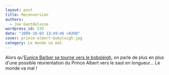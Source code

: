 ```yaml
---
layout: post
title: Reconversion
authors:
  - Joe Gantdelaine
wordpress_id: 533
date: "2009-10-03 13:49:46 +0200"
cover: prince-albert-bobsleigh.jpg
category: Le monde va mal
---
```


Alors qu'[Eunice Barber se tourne vers le bobsleigh][1], on parle de plus en
plus d'une possible réorientation du Prince Albert vers le saut en longueur… Le
monde va mal !

[1]:
  https://www.20minutes.fr/sport/352071-20091003-eunice-barber-reve-toujours-jo-bobsleig
